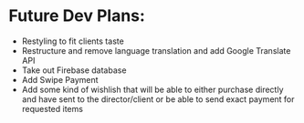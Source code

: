 # Future Dev Plans:
- Restyling to fit clients taste
- Restructure and remove language translation and add Google Translate API
- Take out Firebase database
- Add Swipe Payment
- Add some kind of wishlish that will be able to either purchase directly and have sent to the director/client or be able to send exact payment for requested items
